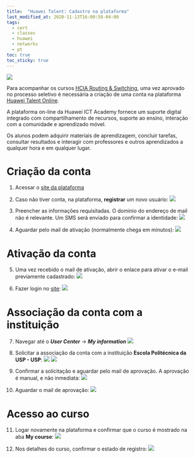 ```yaml
---
title:  "Huawei Talent: Cadastro na plataforma"
last_modified_at: 2020-11-13T16:00:58-04:00
tags:
  - cert
  - classes
  - huawei
  - networks
  - pt
toc: true
toc_sticky: true
---
```


[![](/assets/images/posts/2020-11-13-haina-talent/logo.jpg)](https://e.huawei.com/en/talent)

Para acompanhar os cursos [HCIA Routing & Switching](/hcia-14), uma vez aprovado no processo seletivo é necessária a criação de uma conta na plataforma [Huawei Talent Online](https://e.huawei.com/en/talent).

A plataforma on-line da Huawei ICT Academy fornece um suporte digital integrado com compartilhamento de recursos, suporte ao ensino, interação com a comunidade e aprendizado móvel.

Os alunos podem adquirir materiais de aprendizagem, concluir tarefas, consultar resultados e interagir com professores e outros aprendizados a qualquer hora e em qualquer lugar.

# Criação da conta

1. Acessar o [site da plataforma](https://e.huawei.com/en/talent)

2. Caso não tiver conta, na plataforma, **registrar** um novo usuário:
![](/assets/images/posts/2020-11-13-haina-talent/0.png)

3. Preencher as informações requisitadas. O dominio do endereço de mail não é relevante. Um SMS será enviado para confirmar a identidade:
![](/assets/images/posts/2020-11-13-haina-talent/1.png)

4. Aguardar pelo mail de ativação (normalmente chega em minutos):
![](/assets/images/posts/2020-11-13-haina-talent/2.png)

# Ativação da conta

5. Uma vez recebido o mail de ativação, abrir o enlace para ativar o e-mail previamente cadastrado:
![](/assets/images/posts/2020-11-13-haina-talent/3.png)

6. Fazer login no [site](https://e.huawei.com/en/talent):
![](/assets/images/posts/2020-11-13-haina-talent/4.png)

# Associação da conta com a instituição

7. Navegar até o ***User Center*** -> ***My information***
![](/assets/images/posts/2020-11-13-haina-talent/5.png)

8. Solicitar a associação da conta com a instituição **Escola Politécnica da USP - USP**:
![](/assets/images/posts/2020-11-13-haina-talent/6.png)
![](/assets/images/posts/2020-11-13-haina-talent/7.png)

9. Confirmar a solicitação e aguardar pelo mail de aprovação. A aprovação é manual, e não inmediata:
![](/assets/images/posts/2020-11-13-haina-talent/8.png)

10. Aguardar o mail de aprovação:
![](/assets/images/posts/2020-11-13-haina-talent/9.png)

# Acesso ao curso

11. Logar novamente na plataforma e confirmar que o curso é mostrado na aba **My course**:
![](/assets/images/posts/2020-11-13-haina-talent/10.png)

12. Nos detalhes do curso, confirmar o estado de registro:
![](/assets/images/posts/2020-11-13-haina-talent/11.png)
